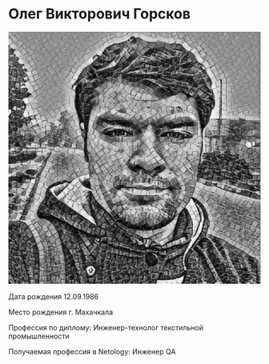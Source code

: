 # Олег Викторович Горсков

![Alt text](image.png)

Дата рождения 12.09.1986

Место рождения г. Махачкала

Профессия по диплому: Инженер-технолог текстильной промышленности

Получаемая профессия в Netology: Инженер QA
